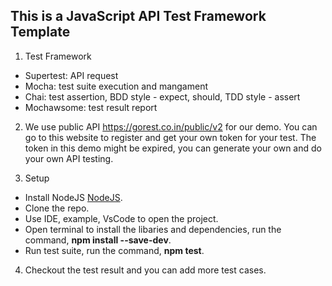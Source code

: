 ## This is a JavaScript API Test Framework Template
1. Test Framework
  - Supertest: API request
  - Mocha: test suite execution and mangament
  - Chai: test assertion, BDD style - expect, should, TDD style - assert
  - Mochawsome: test result report

2. We use public API https://gorest.co.in/public/v2 for our demo. You can go to this website to register and get your own token for your test. The token in this demo might be expired, you can generate your own and do your own API testing.

3. Setup
  - Install NodeJS [NodeJS](https://nodejs.org/en/).
  - Clone the repo.
  - Use IDE, example, VsCode to open the project.
  - Open terminal to install the libaries and dependencies, run the command, **npm install --save-dev**.
  - Run test suite, run the command, **npm test**.

4. Checkout the test result and you can add more test cases.
